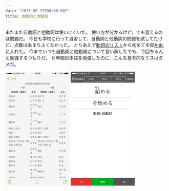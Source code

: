 ```yaml
---
date: "2015-09-29T00:00:00Z"
title: 自動詞と他動詞
---
```


未だまだ自動詞と他動詞は使いにくいだ。
使い方が分かるけど、でも覚えるのは問題だ。
今日も学校に行って自習して、自動詞と他動詞の問題を試してたけど、点数はあまりよくなかった。
とりあえず[動詞のリスト][verblist]から初めて全部[Anki][anki]に入れた。
今までいつも自動詞と他動詞について言い訳したでも、今回ちゃんと勉強するつもりだ。
８年間日本語を勉強したのに、こんな基本的なミスはダメだ。

<img style="width:200px;" src="/nihongo/IMG_2784.jpg" alt="メモで動詞のリスト" />
<img style="width:200px;" src="/nihongo/IMG_2785.jpg" alt="Ankiで復讐している" />

[verblist]: http://web.ydu.edu.tw/~uchiyama/1h93fy/jita.html
[anki]: http://ankisrs.net/
